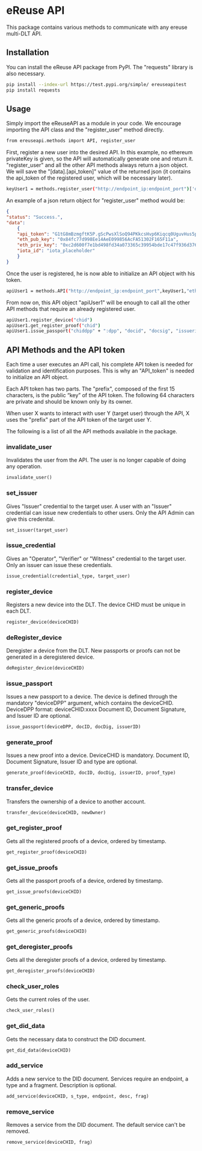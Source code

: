 # eReuse API 

This package contains various methods to communicate with any ereuse multi-DLT API.

## Installation

You can install the eReuse API package from PyPI. The "requests" library is also necessary.

```sh
pip install --index-url https://test.pypi.org/simple/ ereuseapitest
pip install requests
```

## Usage

Simply import the eReuseAPI as a module in your code. We encourage importing the API class
and the "register_user" method directly.

```sh
from ereuseapi.methods import API, register_user
```

First, register a new user into the desired API. In this example, no ethereum privateKey is given, so the API will automatically
generate one and return it. "register_user" and all the other API methods always return a json object. We will save the "[data].[api_token]"
value of the returned json (it contains the api_token of the registered user, which will be necessary later).

```sh
keyUser1 = methods.register_user("http://endpoint_ip:endpoint_port")['data']['api_token']
```

An example of a json return object for "register_user" method would be:

```json
{
"status": "Success.", 
"data":
    {
    "api_token": "G1tG8mBzmgftK5P.gScPwsXlSoQ94PKkcsHvp6Kiqcq0UguvHus5pytfe5qb9HGANhbWUyvIEZS7ro9y", 
    "eth_pub_key": "0x84fc77d998Ee14AeE099856AcFA51302F165F11a",
    "eth_priv_key": "0xc2d600f7e1bd498fd34a073365c39954bde17c47f936d376c190ff8ff4094030",
    "iota_id": "iota_placeholder"
    }
}
```

Once the user is registered, he is now able to initialize an API object with his token.

```sh
apiUser1 = methods.API("http://endpoint_ip:endpoint_port",keyUser1,"ethereum")
```

From now on, this API object "apiUser1" will be enough to call all the other API methods that require an already registered user.

```sh
apiUser1.register_device("chid")
apiUser1.get_register_proof("chid")
apiUser1.issue_passport("chiddpp" + ":dpp", "docid", "docsig", "issuerid")
```

## API Methods and the API token

Each time a user executes an API call, his complete API token is needed for validation and identification purposes. This is why an "API_token" is needed to initialize an API object.

Each API token has two parts. The "prefix", composed of the first 15 characters, is the public “key” of the API token. The following 64 characters are private and should be known only by its owner.

When user X wants to interact with user Y (target user) through the API, X uses the "prefix" part of the API token of the target user Y.

The following is a list of all the API methods available in the package.

### invalidate_user
Invalidates the user from the API. The user is no longer capable of doing any operation.

```python
invalidate_user()
```
### set_issuer
Gives "Issuer" credential to the target user. A user with an "Issuer" credential can issue new credentials to other users. Only the API Admin can give this credenital.
```python
set_issuer(target_user)
```

### issue_credential
Gives an "Operator", "Verifier" or "Witness" credential to the target user. Only an issuer can issue these credentials.
```python
issue_credential(credential_type, target_user)
```

### register_device
Registers a new device into the DLT. The device CHID must be unique in each DLT.
```python
register_device(deviceCHID)
```


### deRegister_device
Deregister a device from the DLT. New passports or proofs can not be generated in a deregistered device.

```python
deRegister_device(deviceCHID)
```

### issue_passport
Issues a new passport to a device. The device is defined through the mandatory "deviceDPP" argument, which contains the deviceCHID. 
        DeviceDPP format: deviceCHID:xxxx
        Document ID, Document Signature, and Issuer ID are optional.

```python
issue_passport(deviceDPP, docID, docDig, issuerID)
```

### generate_proof
Issues a new proof into a device. DeviceCHID is mandatory.
Document ID, Document Signature, Issuer ID and type are optional.

```python
generate_proof(deviceCHID, docID, docDig, issuerID, proof_type)
```

### transfer_device
 Transfers the ownership of a device to another account.

```python
transfer_device(deviceCHID, newOwner)
```

### get_register_proof
Gets all the registered proofs of a device, ordered by timestamp.
```python
get_register_proof(deviceCHID)
```

### get_issue_proofs
Gets all the passport proofs of a device, ordered by timestamp.
```python
get_issue_proofs(deviceCHID)
```

### get_generic_proofs
Gets all the generic proofs of a device, ordered by timestamp.
```python
get_generic_proofs(deviceCHID)
```


### get_deregister_proofs
Gets all the deregister proofs of a device, ordered by timestamp.
```python
get_deregister_proofs(deviceCHID)
```

### check_user_roles
Gets the current roles of the user.
```python
check_user_roles()
```

### get_did_data
Gets the necessary data to construct the DID document.
```python
get_did_data(deviceCHID)
```

### add_service
Adds a new service to the DID document. Services require an endpoint, a type and a fragment. Description is optional.
```python
add_service(deviceCHID, s_type, endpoint, desc, frag)
```


### remove_service
Removes a service from the DID document. The default service can't be removed.
```python
remove_service(deviceCHID, frag)
```

